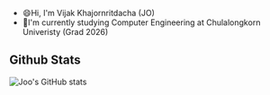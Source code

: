 - 😄Hi, I'm Vijak Khajornritdacha (JO)
- 🌱I'm currently studying Computer Engineering at Chulalongkorn Univeristy (Grad 2026)

## Github Stats

![Joo's GitHub stats](https://github-readme-stats.vercel.app/api/?username=khajornritdacha&hide=stars&count_private=true&show_icons=true&theme=radical)

<!--
**khajornritdacha/khajornritdacha** is a ✨ _special_ ✨ repository because its `README.md` (this file) appears on your GitHub profile.

Here are some ideas to get you started:

- 🔭 I’m currently working on ...
- 🌱 I’m currently learning ...
- 👯 I’m looking to collaborate on ...
- 🤔 I’m looking for help with ...
- 💬 Ask me about ...
- 📫 How to reach me: ...
- 😄 Pronouns: ...
- ⚡ Fun fact: ...
-->
